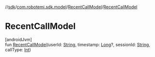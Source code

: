 //[sdk](../../../index.md)/[com.robotemi.sdk.model](../index.md)/[RecentCallModel](index.md)/[RecentCallModel](-recent-call-model.md)

# RecentCallModel

[androidJvm]\
fun [RecentCallModel](-recent-call-model.md)(userId: [String](https://kotlinlang.org/api/latest/jvm/stdlib/kotlin/-string/index.html), timestamp: [Long](https://kotlinlang.org/api/latest/jvm/stdlib/kotlin/-long/index.html)?, sessionId: [String](https://kotlinlang.org/api/latest/jvm/stdlib/kotlin/-string/index.html), callType: [Int](https://kotlinlang.org/api/latest/jvm/stdlib/kotlin/-int/index.html))
